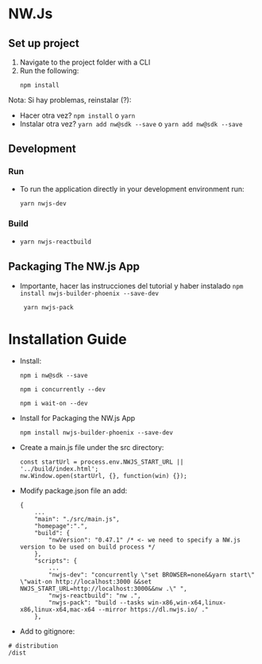 # NW.Js

## Set up project
1. Navigate to the project folder with a CLI
2. Run the following:
   ```
   npm install 
   ```
Nota: Si hay problemas, reinstalar (?):
- Hacer otra vez? ```npm install``` o ```yarn```
- Instalar otra vez?  ```yarn add nw@sdk --save``` o ```yarn add nw@sdk --save```

## Development
### Run
- To run the application directly in your development environment run:
    ```bash
    yarn nwjs-dev 
    ```

### Build
-
    ```bash
    yarn nwjs-reactbuild
    ```

## Packaging The NW.js App
- Importante, hacer las instrucciones del tutorial y haber instalado ```npm install nwjs-builder-phoenix --save-dev```
    ```bash 
     yarn nwjs-pack
    ```


# Installation Guide

- Install:
  ```
  npm i nw@sdk --save
  ```
  ```
  npm i concurrently --dev
  ```
  ```
  npm i wait-on --dev
  ```
- Install for Packaging the NW.js App
  ```
  npm install nwjs-builder-phoenix --save-dev
  ```
- Create a main.js file under the src directory:

  ```
  const startUrl = process.env.NWJS_START_URL || '../build/index.html';
  nw.Window.open(startUrl, {}, function(win) {});
  ```

- Modify package.json file an add:

  ```
  {
      ...
      "main": "./src/main.js",
      "homepage":".",
      "build": {
          "nwVersion": "0.47.1" /* <- we need to specify a NW.js version to be used on build process */
      },
      "scripts": {
          ...
          "nwjs-dev": "concurrently \"set BROWSER=none&&yarn start\" \"wait-on http://localhost:3000 &&set NWJS_START_URL=http://localhost:3000&&nw .\" ",
          "nwjs-reactbuild": "nw .",
          "nwjs-pack": "build --tasks win-x86,win-x64,linux-x86,linux-x64,mac-x64 --mirror https://dl.nwjs.io/ ."
      },
  ```

- Add to gitignore:

```
# distribution
/dist
```
